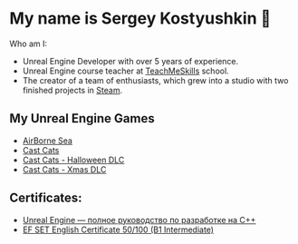 # My name is Sergey Kostyushkin 👋

Who am I:
- Unreal Engine Developer with over 5 years of experience.
- Unreal Engine course teacher at [TeachMeSkills](https://teachmeskills.by/teachers) school.
- The creator of a team of enthusiasts, which grew into a studio with two finished projects in [Steam](https://store.steampowered.com/developer/werfest).


## My Unreal Engine Games
- [AirBorne Sea](https://store.steampowered.com/app/2351160?utm_source=github)
- [Cast Cats](https://store.steampowered.com/app/3118450?utm_source=github)
- [Cast Cats - Halloween DLC](https://store.steampowered.com/app/3162830?utm_source=github)
- [Cast Cats - Xmas DLC](https://store.steampowered.com/app/3342790?utm_source=github)


## Certificates:
- [Unreal Engine — полное руководство по разработке на С++](https://www.udemy.com/certificate/UC-ba87fadf-eb20-49be-8603-9f18ff5e0e66/)
- [EF SET English Certificate 50/100 (B1 Intermediate)](https://cert.efset.org/xrY4CW)


<!--
**WerFEST/WerFEST** is a ✨ _special_ ✨ repository because its `README.md` (this file) appears on your GitHub profile.

Here are some ideas to get you started:

- 🔭 I’m currently working on ...
- 🌱 I’m currently learning ...
- 👯 I’m looking to collaborate on ...
- 🤔 I’m looking for help with ...
- 💬 Ask me about ...
- 📫 How to reach me: ...
- 😄 Pronouns: ...
- ⚡ Fun fact: ...
-->
